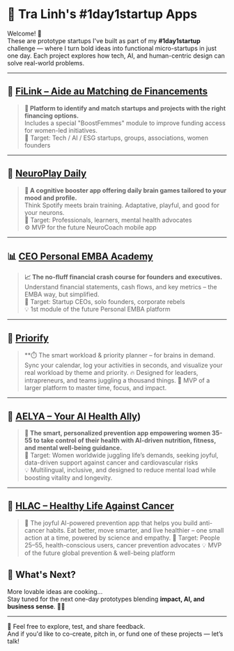 # 🌟 Tra Linh's #1day1startup Apps

Welcome! 🥳  
These are prototype startups I've built as part of my **#1day1startup** challenge — where I turn bold ideas into functional micro-startups in just one day. Each project explores how tech, AI, and human-centric design can solve real-world problems.

---

## 🔗 [FiLink – Aide au Matching de Financements](https://filink-aide-matcher.lovable.app/)
> **💸 Platform to identify and match startups and projects with the right financing options.**  
> Includes a special "BoostFemmes" module to improve funding access for women-led initiatives.  
> 🎯 Target: Tech / AI / ESG startups, groups, associations, women founders  

---

## 🧠 [NeuroPlay Daily](https://neuro-play-daily.lovable.app/)
> **🧩 A cognitive booster app offering daily brain games tailored to your mood and profile.**  
> Think Spotify meets brain training. Adaptative, playful, and good for your neurons.  
> 🎯 Target: Professionals, learners, mental health advocates  
> ⚙️ MVP for the future NeuroCoach mobile app

---

## 📊 [CEO Personal EMBA Academy](https://ceo-personal-emba-academy.lovable.app/)
> **📈 The no-fluff financial crash course for founders and executives.**  
> Understand financial statements, cash flows, and key metrics – the EMBA way, but simplified.  
> 🎯 Target: Startup CEOs, solo founders, corporate rebels  
> 💡 1st module of the future Personal EMBA platform

---

## 🧠 [Priorify](https://priorify-flow-pilot.lovable.app/)
> **⏱️ The smart workload & priority planner – for brains in demand.
> Sync your calendar, log your activities in seconds, and visualize your real workload by theme and priority.
> 🔥 Designed for leaders, intrapreneurs, and teams juggling a thousand things.
> 📍 MVP of a larger platform to master time, focus, and impact.

---

## 🌿 [AELYA – Your AI Health Ally](https://aelya-glow-up-journey.lovable.app/))  
> **🤖 The smart, personalized prevention app empowering women 35-55 to take control of their health with AI-driven nutrition, fitness, and mental well-being guidance.**  
> 🎯 Target: Women worldwide juggling life’s demands, seeking joyful, data-driven support against cancer and cardiovascular risks  
> 💡 Multilingual, inclusive, and designed to reduce mental load while boosting vitality and longevity.

---

## 🌿 [HLAC – Healthy Life Against Cancer](https://helia-health-journey.lovable.app/)
>   🧬 The joyful AI-powered prevention app that helps you build anti-cancer habits.
>   Eat better, move smarter, and live healthier – one small action at a time, powered by science and empathy.
>   🎯 Target: People 25–55, health-conscious users, cancer prevention advocates
>   💡 MVP of the future global prevention & well-being platform

## 🚧 What's Next?
More lovable ideas are cooking...  
Stay tuned for the next one-day prototypes blending **impact, AI, and business sense**. 🧪💥

---

💬 Feel free to explore, test, and share feedback.  
And if you'd like to co-create, pitch in, or fund one of these projects — let’s talk!
